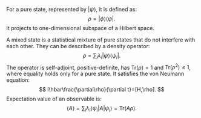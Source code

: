 For a pure state, represented by $|\psi\rangle$, it is defined as:
$$
\rho=|\phi\rangle\langle\psi|.
$$
It projects to one-dimensional subspace of a Hilbert space.

A mixed state is a statistical mixture of pure states that do not interfere with each other. They can be described by a density operator:
$$
\rho=\sum_i\lambda_i|\psi\rangle\langle\psi_i|.
$$
The operator is self-adjoint, positive-definite, has $\mathrm{Tr}(\rho)=1$ and $\mathrm{Tr}(\rho^2)\leq 1$, where equality holds only for a pure state. It satisfies the von Neumann equation:
$$
i\hbar\frac{\partial\rho}{\partial t}=[H,\rho].
$$
Expectation value of an observable is:
$$
\langle A\rangle=\sum_i\lambda_i\langle\psi_i|A|\psi_i\rangle=\mathrm{Tr}(A\rho).
$$